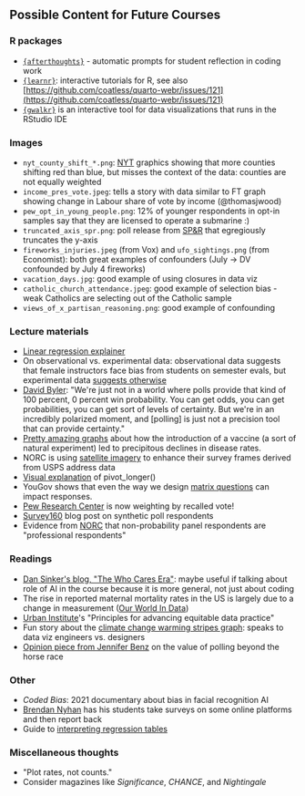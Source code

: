 ## Possible Content for Future Courses

### R packages
* [`{afterthoughts}`](https://ccani007.github.io/afterthoughts/index.html) - automatic prompts for student reflection in coding work
* [`{learnr}`](https://rstudio.github.io/learnr/): interactive tutorials for R, see also [https://github.com/coatless/quarto-webr/issues/121](https://github.com/coatless/quarto-webr/issues/121)
* [`{gwalkr}`](https://github.com/Kanaries/GWalkR) is an interactive tool for data visualizations that runs in the RStudio IDE

### Images
* `nyt_county_shift_*.png`: [NYT](https://www.nytimes.com/interactive/2025/05/25/us/politics/trump-politics-democrats.html) graphics showing that more counties shifting red than blue, but misses the context of the data: counties are not equally weighted
* `income_pres_vote.jpeg`: tells a story with data similar to FT graph showing change in Labour share of vote by income (@thomasjwood)
* `pew_opt_in_young_people.png`: 12% of younger respondents in opt-in samples say that they are licensed to operate a submarine :)
* `truncated_axis_spr.png`: poll release from [SP&R](https://x.com/SusquehannaPR/status/1909231029061050458) that egregiously truncates the y-axis
* `fireworks_injuries.jpeg` (from Vox) and `ufo_sightings.png` (from Economist): both great examples of confounders (July -> DV confounded by July 4 fireworks)
* `vacation_days.jpg`: good example of using closures in data viz
* `catholic_church_attendance.jpeg`: good example of selection bias - weak Catholics are selecting out of the Catholic sample
* `views_of_x_partisan_reasoning.png`: good example of confounding

### Lecture materials
* [Linear regression explainer](https://mlu-explain.github.io/linear-regression/)
* On observational vs. experimental data: observational data suggests that female instructors face bias from students on semester evals, but experimental data [suggests otherwise](https://x.com/JohnHolbein1/status/1861964761086459957)
* [David Byler](https://www.vox.com/2024-elections/370649/trust-polls-2016-2020-election-2024-pollster-polling-miss): "We're just not in a world where polls provide that kind of 100 percent, 0 percent win probability. You can get odds, you can get probabilities, you can get sort of levels of certainty. But we're in an incredibly polarized moment, and [polling] is just not a precision tool that can provide certainty."
* [Pretty amazing graphs](https://graphics.wsj.com/infectious-diseases-and-vaccines/) about how the introduction of a vaccine (a sort of natural experiment) led to precipitous declines in disease rates.
* NORC is using [satellite imagery](https://www.norc.org/research/library/accurate-affordable-survey-sampling-method-satellite-imagery.html) to enhance their survey frames derived from USPS address data
* [Visual explanation](https://haswal.github.io/pivot/) of pivot_longer()
* YouGov shows that even the way we design [matrix questions](https://business.yougov.com/content/52629-the-effect-of-question-format-on-partisan-support-for-bans) can impact responses.
* [Pew Research Center](https://www.pewresearch.org/decoded/2025/07/23/why-and-how-were-weighting-surveys-for-past-presidential-vote/) is now weighting by recalled vote!
* [Survey160](https://www.survey160.com/methodological-research-blog/the-limits-of-simulation-in-public-opinion-research) blog post on synthetic poll respondents
* Evidence from [NORC](https://www.norc.org/content/dam/norc-org/pdf2024/CPSS-Research-Brief-8-Professional-Respondents-In-Nonprobability-Panels.pdf) that non-probability panel respondents are "professional respondents"

### Readings
* [Dan Sinker's blog, "The Who Cares Era"](https://dansinker.com/posts/2025-05-23-who-cares/): maybe useful if talking about role of AI in the course because it is more general, not just about coding
* The rise in reported maternal mortality rates in the US is largely due to a change in measurement ([Our World In Data](https://ourworldindata.org/rise-us-maternal-mortality-rates-measurement))
* [Urban Institute](https://www.urban.org/sites/default/files/publication/102346/principles-for-advancing-equitable-data-practice_0.pdf)'s "Principles for advancing equitable data practice"
* Fun story about the [climate change warming stripes graph](https://chezvoila.com/blog/warmingstripes/): speaks to data viz engineers vs. designers
* [Opinion piece from Jennifer Benz](https://www.scientificamerican.com/article/americans-are-moody-and-pollsters-should-pay-attention/) on the value of polling beyond the horse race

### Other
* *Coded Bias*: 2021 documentary about bias in facial recognition AI
* [Brendan Nyhan](https://bpb-us-e1.wpmucdn.com/sites.dartmouth.edu/dist/5/2293/files/2025/04/experiments-syllabus-2025.pdf) has his students take surveys on some online platforms and then report back
* Guide to [interpreting regression tables](https://nathanfavero.substack.com/regression-in-500-words)

### Miscellaneous thoughts
* "Plot rates, not counts."
* Consider magazines like *Significance*, *CHANCE*, and *Nightingale*